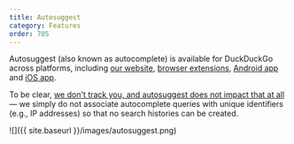 ```yaml
---
title: Autosuggest
category: Features
order: 705
---
```


Autosuggest (also known as autocomplete) is available for DuckDuckGo across platforms, including [our website](https://duckduckgo.com/), [browser extensions](/desktop/adding-duckduckgo-to-your-browser), [Android app](/mobile/android) and [iOS app](/mobile/ios).

To be clear, [we don't track you, and autosuggest does not impact that at all](https://duckduckgo.com/privacy) — we simply do not associate autocomplete queries with unique identifiers (e.g., IP addresses) so that no search histories can be created.

![]({{ site.baseurl }}/images/autosuggest.png)
